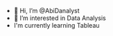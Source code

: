 - 👋 Hi, I’m @AbiDanalyst
- 👀 I’m interested in Data Analysis
- I'm currently learning Tableau
<!---
Abijad1/Abijad1 is a ✨ special ✨ repository because its `README.md` (this file) appears on your GitHub profile.
You can click the Preview link to take a look at your changes.
--->
